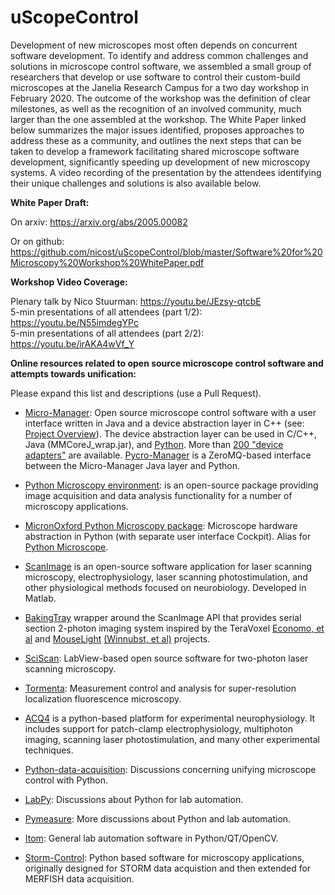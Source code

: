 # uScopeControl

Development of new microscopes most often depends on concurrent software development. To identify and address common challenges and solutions in microscope control software, we assembled a small group of researchers that develop or use software to control their custom-build microscopes at the Janelia Research Campus for a two day workshop in February 2020. The outcome of the workshop was the definition of clear milestones, as well as the recognition of an involved community, much larger than the one assembled at the workshop. The White Paper linked below summarizes the major issues identified, proposes approaches to address these as a community, and outlines the next steps that can be taken to develop a framework facilitating shared microscope software development, significantly speeding up development of new microscopy systems. A video recording of the presentation by the attendees identifying their unique challenges and solutions is also available below.

**White Paper Draft:**

On arxiv: https://arxiv.org/abs/2005.00082

Or on github: https://github.com/nicost/uScopeControl/blob/master/Software%20for%20Microscopy%20Workshop%20WhitePaper.pdf

**Workshop Video Coverage:**

Plenary talk by Nico Stuurman:  https://youtu.be/JEzsy-qtcbE  
5-min presentations of all attendees (part 1/2):  https://youtu.be/N55imdegYPc  
5-min presentations of all attendees (part 2/2):  https://youtu.be/irAKA4wVf_Y



**Online resources related to open source microscope control software and attempts towards unification:**

Please expand this list and descriptions (use a Pull Request).

- [Micro-Manager](https://micro-manager.org): Open source microscope control software with a user interface written in Java and a device abstraction layer in C++ (see: [Project Overview](https://micro-manager.org/wiki/Micro-Manager_Project_Overview)). The device abstraction layer can be used in C/C++, Java (MMCoreJ_wrap.jar), and [Python](https://github.com/micro-manager/pymmcore). More than [200 "device adapters"](https://micro-manager.org/wiki/Device_Support) are available.  [Pycro-Manager](https://github.com/micro-manager/pycro-manager) is a ZeroMQ-based interface between the Micro-Manager Java layer and Python.

- [Python Microscopy environment](http://www.python-microscopy.org/): is an open-source package providing image acquisition and data analysis functionality for a number of microscopy applications.

- [MicronOxford Python Microscopy package](https://github.com/MicronOxford/microscope): Microscope hardware abstraction in Python (with separate user interface Cockpit). Alias for [Python Microscope](https://www.python-microscope.org/).

- [ScanImage](http://scanimage.vidriotechnologies.com/display/SIH/ScanImage+Home) is an open-source software application for laser scanning microscopy, electrophysiology, laser scanning photostimulation, and other physiological methods focused on neurobiology. Developed in Matlab.

- [BakingTray](https://github.com/SainsburyWellcomeCentre/BakingTray/) wrapper around the ScanImage API that provides serial section 2-photon imaging system inspired by the TeraVoxel [Economo, et al](https://elifesciences.org/articles/10566) and [MouseLight](https://github.com/MouseLightPipeline) [(Winnubst, et al)](https://www.sciencedirect.com/science/article/pii/S0092867419308426?via%3Dihub) projects. 
  
- [SciScan](https://www.cambridge.org/core/journals/microscopy-today/article/opensource-software-for-controlling-twophoton-laser-scanning-microscopes/DC9B64CA4836866115A6F812DB28237E/core-reader): LabView-based open source software for two-photon laser scanning microscopy.

- [Tormenta](https://github.com/fedebarabas/tormenta): Measurement control and analysis for super-resolution localization fluorescence microscopy.

- [ACQ4](http://www.acq4.org/) is a python-based platform for experimental neurophysiology. It includes support for patch-clamp electrophysiology, multiphoton imaging, scanning laser photostimulation, and many other experimental techniques. 

- [Python-data-acquisition](https://github.com/python-data-acquisition/meta):  Discussions concerning unifying microscope control with Python.

- [LabPy](https://github.com/LabPy/labpy-discussion/issues): Discussions about Python for lab automation.

- [Pymeasure](https://github.com/ralph-group/pymeasure/issues/53%5D): More discussions about Python and lab automation.

- [Itom](https://itom.bitbucket.io/index.html): General lab automation software in Python/QT/OpenCV.

- [Storm-Control](https://github.com/ZhuangLab/storm-control): Python based software for microscopy applications, originally designed for STORM data acquistion and then extended for MERFISH data acquisition.
